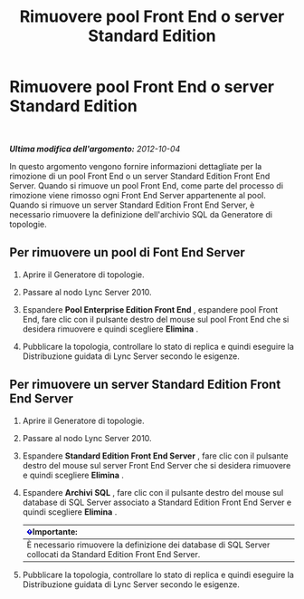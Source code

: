 ﻿---
title: Rimuovere pool Front End o server Standard Edition
TOCTitle: Rimuovere pool Front End o server Standard Edition
ms:assetid: 83c39a36-49a1-4ac6-9cc5-b0e441b1fdec
ms:mtpsurl: https://technet.microsoft.com/it-it/library/JJ688115(v=OCS.15)
ms:contentKeyID: 49887633
ms.date: 08/24/2015
mtps_version: v=OCS.15
ms.translationtype: HT
---

# Rimuovere pool Front End o server Standard Edition

 

_**Ultima modifica dell'argomento:** 2012-10-04_

In questo argomento vengono fornire informazioni dettagliate per la rimozione di un pool Front End o un server Standard Edition Front End Server. Quando si rimuove un pool Front End, come parte del processo di rimozione viene rimosso ogni Front End Server appartenente al pool. Quando si rimuove un server Standard Edition Front End Server, è necessario rimuovere la definizione dell'archivio SQL da Generatore di topologie.

## Per rimuovere un pool di Font End Server

1.  Aprire il Generatore di topologie.

2.  Passare al nodo Lync Server 2010.

3.  Espandere **Pool Enterprise Edition Front End** , espandere pool Front End, fare clic con il pulsante destro del mouse sul pool Front End che si desidera rimuovere e quindi scegliere **Elimina** .

4.  Pubblicare la topologia, controllare lo stato di replica e quindi eseguire la Distribuzione guidata di Lync Server secondo le esigenze.

## Per rimuovere un server Standard Edition Front End Server

1.  Aprire il Generatore di topologie.

2.  Passare al nodo Lync Server 2010.

3.  Espandere **Standard Edition Front End Server** , fare clic con il pulsante destro del mouse sul server Front End Server che si desidera rimuovere e quindi scegliere **Elimina** .

4.  Espandere **Archivi SQL** , fare clic con il pulsante destro del mouse sul database di SQL Server associato a Standard Edition Front End Server e quindi scegliere **Elimina** .
    
    <table>
    <thead>
    <tr class="header">
    <th><img src="images/Gg412908.important(OCS.15).gif" title="important" alt="important" />Importante:</th>
    </tr>
    </thead>
    <tbody>
    <tr class="odd">
    <td>È necessario rimuovere la definizione dei database di SQL Server collocati da Standard Edition Front End Server.</td>
    </tr>
    </tbody>
    </table>


5.  Pubblicare la topologia, controllare lo stato di replica e quindi eseguire la Distribuzione guidata di Lync Server secondo le esigenze.

